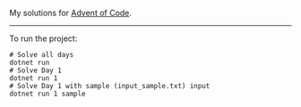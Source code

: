 My solutions for [Advent of Code](https://adventofcode.com/).

---

To run the project:
```
# Solve all days
dotnet run
# Solve Day 1
dotnet run 1
# Solve Day 1 with sample (input_sample.txt) input
dotnet run 1 sample
```